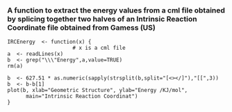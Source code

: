 ### A function to extract the energy values from a cml file obtained by splicing together two halves of an Intrinsic Reaction Coordinate file obtained from Gamess (US)

```{r}
IRCEnergy  <- function(x) {
                     # x is a cml file
a  <- readLines(x) 
b  <- grep("\\\"Energy",a,value=TRUE) 
rm(a) 

b  <- 627.51 * as.numeric(sapply(strsplit(b,split="[<></]"),"[[",3))
b  <- b-b[1]
plot(b, xlab="Geometric Structure", ylab="Energy /KJ/mol",
      main="Intrinsic Reaction Coordinat")
}
```
